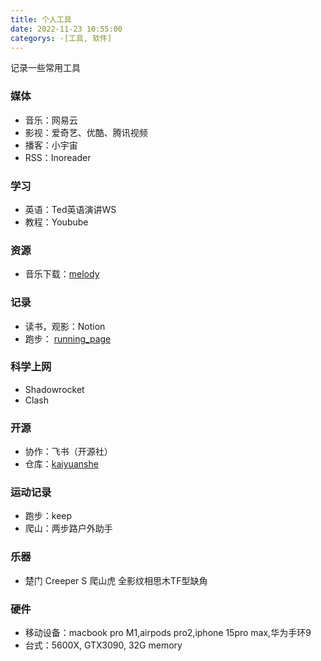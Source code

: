 ```yaml
---
title: 个人工具
date: 2022-11-23 10:55:00
categorys: -[工具, 软件]
---
```

记录一些常用工具

### 媒体
- 音乐：网易云
- 影视：爱奇艺、优酷、腾讯视频
- 播客：小宇宙
- RSS：Inoreader

### 学习
- 英语：Ted英语演讲WS
- 教程：Youbube

### 资源
- 音乐下载：[melody](https://github.com/foamzou/melody)

### 记录
- 读书，观影：Notion
- 跑步： [running_page](https://github.com/yihong0618/running_page)

### 科学上网
- Shadowrocket
- Clash

### 开源
- 协作：飞书（开源社）
- 仓库：[kaiyuanshe](https://github.com/kaiyuanshe)

### 运动记录
- 跑步：keep
- 爬山：两步路户外助手

### 乐器
- 楚门 Creeper S 爬山虎 全影纹相思木TF型缺角

### 硬件
- 移动设备：macbook pro M1,airpods pro2,iphone 15pro max,华为手环9
- 台式：5600X, GTX3090, 32G memory

